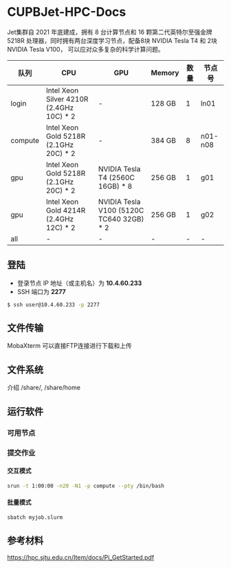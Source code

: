 # CUPBJet-HPC-Docs

Jet集群自 2021 年底建成，拥有 8 台计算节点和 16 颗第二代英特尔至强金牌 5218R 处理器，同时拥有两台深度学习节点，配备8块 NVIDIA Tesla T4 和 2块 NVIDIA Tesla V100， 可以应对众多复杂的科学计算问题。


| 队列  | CPU | GPU | Memory | 数量|节点号|
| ----- | ----- |----- |----- |----- |----- |
| login   | Intel Xeon Silver 4210R (2.4GHz 10C) * 2     | -  |128 GB  | 1  |ln01|
| compute | Intel Xeon Gold 5218R (2.1GHz 20C) * 2 | -  |384 GB  | 8  |n01-n08|
| gpu     | Intel Xeon Gold 5218R (2.1GHz 20C) * 2 | NVIDIA Tesla T4 (2560C 16GB) * 8  | 256 GB  | 1  |g01 |
| gpu     | Intel Xeon Gold 4214R   (2.4GHz 12C) * 2 | NVIDIA Tesla V100 (5120C TC640 32GB) * 2  | 256 GB  | 1  |g02|
| all     | -  |-  |-  |-  |-|


## 登陆
* 登录节点 IP 地址（或主机名）为 **10.4.60.233**
* SSH 端口为 **2277**
```bash
$ ssh user@10.4.60.233 -p 2277
```

## 文件传输
MobaXterm 可以直接FTP连接进行下载和上传

## 文件系统
介绍 /share/, /share/home

## 运行软件

### 可用节点

### 提交作业

#### 交互模式
```bash
srun -t 1:00:00 -n20 -N1 -p compute --pty /bin/bash
```

#### 批量模式
```bash
sbatch myjob.slurm
```

## 参考材料
https://hpc.sjtu.edu.cn/Item/docs/Pi_GetStarted.pdf
